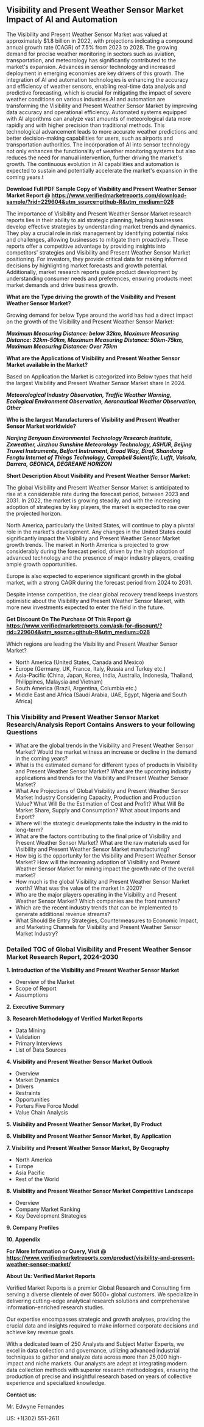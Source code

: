 <h2>Visibility and Present Weather Sensor Market Impact of AI and Automation</h2>The Visibility and Present Weather Sensor Market was valued at approximately $1.8 billion in 2022, with projections indicating a compound annual growth rate (CAGR) of 7.5% from 2023 to 2028. The growing demand for precise weather monitoring in sectors such as aviation, transportation, and meteorology has significantly contributed to the market's expansion. Advances in sensor technology and increased deployment in emerging economies are key drivers of this growth. The integration of AI and automation technologies is enhancing the accuracy and efficiency of weather sensors, enabling real-time data analysis and predictive forecasting, which is crucial for mitigating the impact of severe weather conditions on various industries.AI and automation are transforming the Visibility and Present Weather Sensor Market by improving data accuracy and operational efficiency. Automated systems equipped with AI algorithms can analyze vast amounts of meteorological data more rapidly and with higher precision than traditional methods. This technological advancement leads to more accurate weather predictions and better decision-making capabilities for users, such as airports and transportation authorities. The incorporation of AI into sensor technology not only enhances the functionality of weather monitoring systems but also reduces the need for manual intervention, further driving the market's growth. The continuous evolution in AI capabilities and automation is expected to sustain and potentially accelerate the market's expansion in the coming years.t</p><p id="" class=""><strong>Download Full PDF Sample Copy of Visibility and Present Weather Sensor Market Report @ <a href="https://www.verifiedmarketreports.com/download-sample/?rid=229604&utm_source=github-R&utm_medium=028" target="_blank">https://www.verifiedmarketreports.com/download-sample/?rid=229604&utm_source=github-R&utm_medium=028</a></strong></p><p>The importance of&nbsp;Visibility and Present Weather Sensor Market research reports lies in their ability to aid strategic planning, helping businesses develop effective strategies by understanding market trends and dynamics. They play a crucial role in risk management by identifying potential risks and challenges, allowing businesses to mitigate them proactively. These reports offer a competitive advantage by providing insights into competitors' strategies and Visibility and Present Weather Sensor Market positioning. For investors, they provide critical data for making informed decisions by highlighting market forecasts and growth potential. Additionally, market research reports guide product development by understanding consumer needs and preferences, ensuring products meet market demands and drive business growth.</p><p><strong>What are the&nbsp;Type driving the growth of the Visibility and Present Weather Sensor Market?</strong></p><p id="" class="">Growing demand for below Type around the world has had a direct impact on the growth of the Visibility and Present Weather Sensor Market:</p><em><strong>Maximum Measuring Distance: below 32km, Maximum Measuring Distance: 32km-50km, Maximum Measuring Distance: 50km-75km, Maximum Measuring Distance: Over 75km</strong></em></p><strong>What are the&nbsp;Applications&nbsp;of Visibility and Present Weather Sensor Market available in the Market?</strong></p><p id="" class="">Based on Application the Market is categorized into Below types that held the largest Visibility and Present Weather Sensor Market share In 2024.</p><em><strong>Meteorological Industry Observation, Traffic Weather Warning, Ecological Environment Observation, Aeronautical Weather Observation, Other</strong></em></p><strong>Who is the largest Manufacturers of Visibility and Present Weather Sensor Market worldwide?</strong></p><p><em><strong>Nanjing Benyuan Environmental Technology Research Institute, Zxweather, Jinzhou Sunshine Meteorology Technology, ASHUR, Beijing Truwel Instruments, Belfort Instrument, Broad Way, Biral, Shandong Fengtu Internet of Things Technology, Campbell Scientific, Lufft, Vaisala, Darrera, GEONICA, DEGREANE HORIZON</strong></em></p><p id="" class=""><strong>Short Description About Visibility and Present Weather Sensor Market:</strong></p><p>The global Visibility and Present Weather Sensor Market is anticipated to rise at a considerable rate during the forecast period, between 2023 and 2031. In 2022, the market is growing steadily, and with the increasing adoption of strategies by key players, the market is expected to rise over the projected horizon.</p><p>North America, particularly the United States, will continue to play a pivotal role in the market's development. Any changes in the United States could significantly impact the Visibility and Present Weather Sensor Market growth trends. The market in North America is projected to grow considerably during the forecast period, driven by the high adoption of advanced technology and the presence of major industry players, creating ample growth opportunities.</p><p>Europe is also expected to experience significant growth in the global market, with a strong CAGR during the forecast period from 2024 to 2031.</p><p>Despite intense competition, the clear global recovery trend keeps investors optimistic about the Visibility and Present Weather Sensor Market, with more new investments expected to enter the field in the future.</p><p id="" class=""><strong>Get Discount On The Purchase Of This Report @ <a href="https://www.verifiedmarketreports.com/ask-for-discount/?rid=229604&utm_source=github-R&utm_medium=028" target="_blank">https://www.verifiedmarketreports.com/ask-for-discount/?rid=229604&utm_source=github-R&utm_medium=028</a></strong></p>Which regions are leading the Visibility and Present Weather Sensor Market?</p><ul><li>North America (United States, Canada and Mexico)</li><li>Europe (Germany, UK, France, Italy, Russia and Turkey etc.)</li><li>Asia-Pacific (China, Japan, Korea, India, Australia, Indonesia, Thailand, Philippines, Malaysia and Vietnam)</li><li>South America (Brazil, Argentina, Columbia etc.)</li><li>Middle East and Africa (Saudi Arabia, UAE, Egypt, Nigeria and South Africa)</li></ul><h3 id="" class="">This Visibility and Present Weather Sensor Market Research/Analysis Report Contains Answers to your following Questions</h3><ul><li>What are the global trends in the Visibility and Present Weather Sensor Market? Would the market witness an increase or decline in the demand in the coming years?</li><li>What is the estimated demand for different types of products in Visibility and Present Weather Sensor Market? What are the upcoming industry applications and trends for the Visibility and Present Weather Sensor Market?</li><li>What Are Projections of Global Visibility and Present Weather Sensor Market Industry Considering Capacity, Production and Production Value? What Will Be the Estimation of Cost and Profit? What Will Be Market Share, Supply and Consumption? What about imports and Export?</li><li>Where will the strategic developments take the industry in the mid to long-term?</li><li>What are the factors contributing to the final price of Visibility and Present Weather Sensor Market? What are the raw materials used for Visibility and Present Weather Sensor Market manufacturing?</li><li>How big is the opportunity for the Visibility and Present Weather Sensor Market? How will the increasing adoption of Visibility and Present Weather Sensor Market for mining impact the growth rate of the overall market?</li><li>How much is the global Visibility and Present Weather Sensor Market worth? What was the value of the market In 2020?</li><li>Who are the major players operating in the Visibility and Present Weather Sensor Market? Which companies are the front runners?</li><li>Which are the recent industry trends that can be implemented to generate additional revenue streams?</li><li>What Should Be Entry Strategies, Countermeasures to Economic Impact, and Marketing Channels for Visibility and Present Weather Sensor Market Industry?</li></ul><h3 id="" class="">Detailed TOC of Global Visibility and Present Weather Sensor Market Research Report, 2024-2030</h3><p id="" class=""><strong>1. Introduction of the Visibility and Present Weather Sensor Market</strong></p><ul><li>Overview of the Market</li><li>Scope of Report</li><li>Assumptions</li></ul><p id="" class=""><strong>2. Executive Summary</strong></p><p id="" class=""><strong>3. Research Methodology of Verified Market Reports</strong></p><ul><li>Data Mining</li><li>Validation</li><li>Primary Interviews</li><li>List of Data Sources</li></ul><p id="" class=""><strong>4. Visibility and Present Weather Sensor Market Outlook</strong></p><ul><li>Overview</li><li>Market Dynamics</li><li>Drivers</li><li>Restraints</li><li>Opportunities</li><li>Porters Five Force Model</li><li>Value Chain Analysis</li></ul><p id="" class=""><strong>5. Visibility and Present Weather Sensor Market, By Product</strong></p><p id="" class=""><strong>6. Visibility and Present Weather Sensor Market, By Application</strong></p><p id="" class=""><strong>7. Visibility and Present Weather Sensor Market, By Geography</strong></p><ul><li>North America</li><li>Europe</li><li>Asia Pacific</li><li>Rest of the World</li></ul><p id="" class=""><strong>8. Visibility and Present Weather Sensor Market Competitive Landscape</strong></p><ul><li>Overview</li><li>Company Market Ranking</li><li>Key Development Strategies</li></ul><p id="" class=""><strong>9. Company Profiles</strong></p><p id="" class=""><strong>10. Appendix</strong></p><p id="" class=""><strong>For More Information or Query, Visit @ <a href="https://www.verifiedmarketreports.com/product/visibility-and-present-weather-sensor-market/" target="_blank">https://www.verifiedmarketreports.com/product/visibility-and-present-weather-sensor-market/</a></strong></p><p id="" class=""><strong>About Us: Verified Market Reports</strong></p><p id="" class="">Verified Market Reports is a premier Global Research and Consulting firm serving a diverse clientele of over 5000+ global customers. We specialize in delivering cutting-edge analytical research solutions and comprehensive information-enriched research studies.</p><p id="" class="">Our expertise encompasses strategic and growth analyses, providing the crucial data and insights required to make informed corporate decisions and achieve key revenue goals.</p><p id="" class="">With a dedicated team of 250 Analysts and Subject Matter Experts, we excel in data collection and governance, utilizing advanced industrial techniques to gather and analyze data across more than 25,000 high-impact and niche markets. Our analysts are adept at integrating modern data collection methods with superior research methodologies, ensuring the production of precise and insightful research based on years of collective experience and specialized knowledge.</p><p id="" class=""><strong>Contact us:</strong></p><p id="" class="">Mr. Edwyne Fernandes</p><p id="" class="">US: +1(302) 551-2611</p>